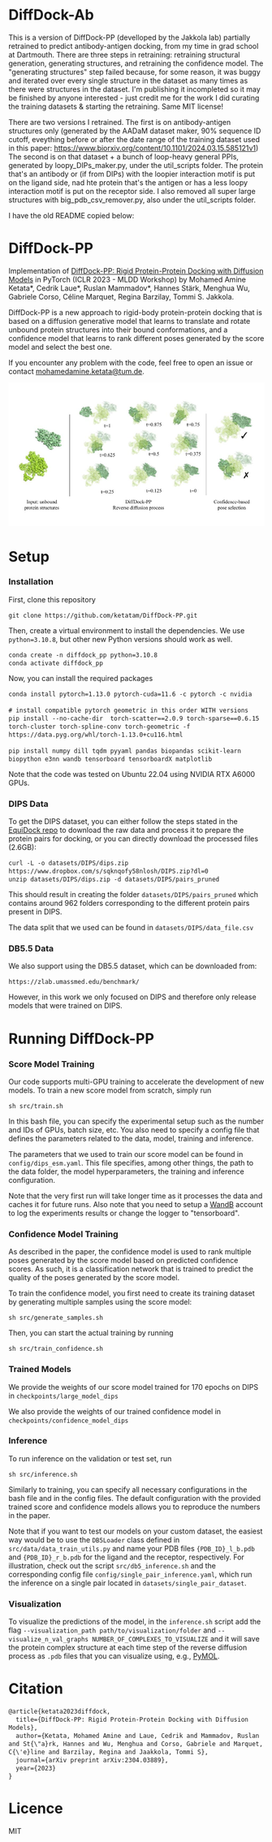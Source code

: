 # DiffDock-Ab

This is a version of DiffDock-PP (develloped by the Jakkola lab) partially retrained to predict antibody-antigen docking, from my time in grad school at Dartmouth. There are three steps in retraining: retraining structural generation, generating structures, and retraining the confidence model. The "generating structures" step failed because, for some reason, it was buggy and iterated over every single structure in the dataset as many times as there were structures in the dataset. I'm publishing it incompleted so it may be finished by anyone interested - just credit me for the work I did curating the training datasets & starting the retraining. Same MIT license!

There are two versions I retrained. The first is on antibody-antigen structures only (generated by the AADaM dataset maker, 90% sequence ID cutoff, eveything before or after the date range of the training dataset used in this paper: https://www.biorxiv.org/content/10.1101/2024.03.15.585121v1) The second is on that dataset + a bunch of loop-heavy general PPIs, generated by loopy_DIPs_maker.py, under the util_scripts folder. The protein that's an antibody or (if from DIPs) with the loopier interaction motif is put on the ligand side, nad hte protein that's the antigen or has a less loopy interaction motif is put on the receptor side. I also removed all super large structures with big_pdb_csv_remover.py, also under the util_scripts folder. 

I have the old README copied below:

# DiffDock-PP
Implementation of [DiffDock-PP: Rigid Protein-Protein Docking with Diffusion Models](https://arxiv.org/abs/2304.03889) in PyTorch (ICLR 2023 - MLDD Workshop) by Mohamed Amine Ketata*, Cedrik Laue*, Ruslan Mammadov*, Hannes Stärk, Menghua Wu, Gabriele Corso, Céline Marquet, Regina Barzilay, Tommi S. Jakkola.

DiffDock-PP is a new approach to rigid-body protein-protein docking that is based on a diffusion generative model that learns to translate and rotate unbound protein structures into their bound conformations, and a confidence model that learns to rank different poses generated by the score model and select the best one. 

If you encounter any problem with the code, feel free to open an issue or contact mohamedamine.ketata@tum.de.

![diffdock_pp.jpeg](diffdock_pp.jpeg)

# Setup

### Installation

First, clone this repository
```
git clone https://github.com/ketatam/DiffDock-PP.git
```
Then, create a virtual environment to install the dependencies. We use `python=3.10.8`, but other new Python versions should work as well.
```
conda create -n diffdock_pp python=3.10.8
conda activate diffdock_pp
```

Now, you can install the required packages
```
conda install pytorch=1.13.0 pytorch-cuda=11.6 -c pytorch -c nvidia

# install compatible pytorch geometric in this order WITH versions
pip install --no-cache-dir  torch-scatter==2.0.9 torch-sparse==0.6.15 torch-cluster torch-spline-conv torch-geometric -f https://data.pyg.org/whl/torch-1.13.0+cu116.html

pip install numpy dill tqdm pyyaml pandas biopandas scikit-learn biopython e3nn wandb tensorboard tensorboardX matplotlib
```
Note that the code was tested on Ubuntu 22.04 using NVIDIA RTX A6000 GPUs.

### DIPS Data
To get the DIPS dataset, you can either follow the steps stated in the [EquiDock repo](https://github.com/octavian-ganea/equidock_public#dips-data) to download the raw data and process it to prepare the protein pairs for docking, or you can directly download the processed files (2.6GB):
```
curl -L -o datasets/DIPS/dips.zip https://www.dropbox.com/s/sqknqofy58nlosh/DIPS.zip?dl=0
unzip datasets/DIPS/dips.zip -d datasets/DIPS/pairs_pruned
```
This should result in creating the folder `datasets/DIPS/pairs_pruned` which contains around 962 folders corresponding to the different protein pairs present in DIPS.

The data split that we used can be found in `datasets/DIPS/data_file.csv`

### DB5.5 Data
We also support using the DB5.5 dataset, which can be downloaded from:
```
https://zlab.umassmed.edu/benchmark/
```
However, in this work we only focused on DIPS and therefore only release models that were trained on DIPS.

# Running DiffDock-PP
### Score Model Training
Our code supports multi-GPU training to accelerate the development of new models. To train a new score model from scratch, simply run
```
sh src/train.sh
```
In this bash file, you can specify the experimental setup such as the number and IDs of GPUs, batch size, etc. You also need to specify a config file that defines the parameters related to the data, model, training and inference. 

The parameters that we used to train our score model can be found in `config/dips_esm.yaml`. This file specifies, among other things, the path to the data folder, the model hyperparameters, the training and inference configuration.

Note that the very first run will take longer time as it processes the data and caches it for future runs. Also note that you need to setup a [WandB](https://wandb.ai/site) account to log the experiments results or change the logger to "tensorboard".

### Confidence Model Training
As described in the paper, the confidence model is used to rank multiple poses generated by the score model based on predicted confidence scores. As such, it is a classification network that is trained to predict the quality of the poses generated by the score model. 

To train the confidence model, you first need to create its training dataset by generating multiple samples using the score model:
```
sh src/generate_samples.sh
```
Then, you can start the actual training by running
```
sh src/train_confidence.sh
```

### Trained Models
We provide the weights of our score model trained for 170 epochs on DIPS in `checkpoints/large_model_dips`

We also provide the weights of our trained confidence model in `checkpoints/confidence_model_dips`
### Inference
To run inference on the validation or test set, run
```
sh src/inference.sh
```
Similarly to training, you can specify all necessary configurations in the bash file and in the config files. The default configuration with the provided trained score and confidence models allows you to reproduce the numbers in the paper.

Note that if you want to test our models on your custom dataset, the easiest way would be to use the `DB5Loader` class defined in `src/data/data_train_utils.py` and name your PDB files `{PDB_ID}_l_b.pdb` and `{PDB_ID}_r_b.pdb` for the ligand and the receptor, respectively. For illustration, check out the script `src/db5_inference.sh` and the corresponding config file `config/single_pair_inference.yaml`, which run the inference on a single pair located in `datasets/single_pair_dataset`.

### Visualization
To visualize the predictions of the model, in the `inference.sh` script add the flag `--visualization_path path/to/visualization/folder` and `--visualize_n_val_graphs NUMBER_OF_COMPLEXES_TO_VISUALIZE` and it will save the protein complex structure at each time step of the reverse diffusion process as `.pdb` files that you can visualize using, e.g., [PyMOL](https://pymol.org/2/).

# Citation
```
@article{ketata2023diffdock,
  title={DiffDock-PP: Rigid Protein-Protein Docking with Diffusion Models},
  author={Ketata, Mohamed Amine and Laue, Cedrik and Mammadov, Ruslan and St{\"a}rk, Hannes and Wu, Menghua and Corso, Gabriele and Marquet, C{\'e}line and Barzilay, Regina and Jaakkola, Tommi S},
  journal={arXiv preprint arXiv:2304.03889},
  year={2023}
}
```
# Licence
MIT
